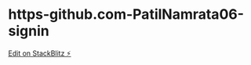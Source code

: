 # https-github.com-PatilNamrata06-signin

[Edit on StackBlitz ⚡️](https://stackblitz.com/edit/web-platform-vqw49h)